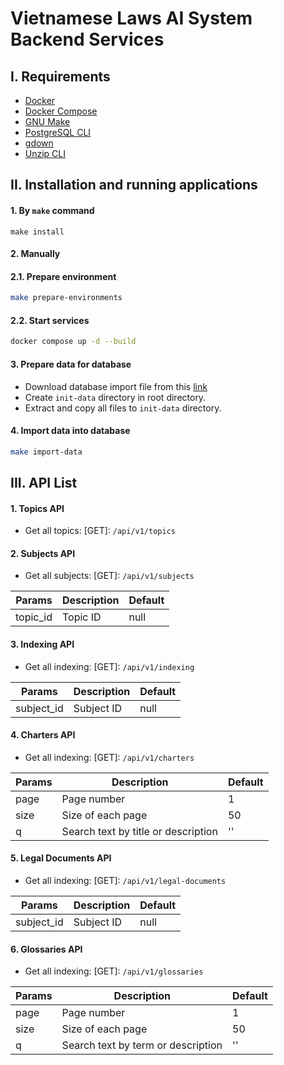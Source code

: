 # Vietnamese Laws AI System Backend Services

## I. Requirements

- [Docker](https://docs.docker.com/get-docker/)
- [Docker Compose](https://docs.docker.com/compose/install/)
- [GNU Make](https://www.gnu.org/software/make/)
- [PostgreSQL CLI](https://www.postgresql.org/download/)
- [gdown](https://github.com/wkentaro/gdown)
- [Unzip CLI](https://www.tecmint.com/install-zip-and-unzip-in-linux/)

## II. Installation and running applications
#### 1. By `make` command
```
make install
```
#### 2. Manually
#### 2.1. Prepare environment
```sh
make prepare-environments
```
#### 2.2. Start services
```sh
docker compose up -d --build
```
#### 3. Prepare data for database
- Download database import file from this [link](https://drive.google.com/file/d/1oFczUDpweAyh3tivdDH3t38L5FSPAZht/view)
- Create `init-data` directory in root directory.
- Extract and copy all files to `init-data` directory.
#### 4. Import data into database
```sh
make import-data
```

## III. API List

#### 1. Topics API

- Get all topics: [GET]: `/api/v1/topics`

#### 2. Subjects API

- Get all subjects: [GET]: `/api/v1/subjects`

| Params   | Description | Default |
| -------- | ----------- | ------- |
| topic_id | Topic ID    | null    |

#### 3. Indexing API

- Get all indexing: [GET]: `/api/v1/indexing`

| Params     | Description | Default |
| ---------- | ----------- | ------- |
| subject_id | Subject ID  | null    |

#### 4. Charters API

- Get all indexing: [GET]: `/api/v1/charters`

| Params | Description                         | Default |
| ------ | ----------------------------------- | ------- |
| page   | Page number                         | 1       |
| size   | Size of each page                   | 50      |
| q      | Search text by title or description | ''      |

#### 5. Legal Documents API

- Get all indexing: [GET]: `/api/v1/legal-documents`

| Params     | Description | Default |
| ---------- | ----------- | ------- |
| subject_id | Subject ID  | null    |

#### 6. Glossaries API

- Get all indexing: [GET]: `/api/v1/glossaries`

| Params | Description                         | Default |
| ------ | ----------------------------------- | ------- |
| page   | Page number                         | 1       |
| size   | Size of each page                   | 50      |
| q      | Search text by term or description | ''      |